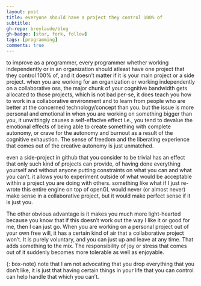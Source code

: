 ```yaml
---
layout: post
title: everyone should have a project they control 100% of
subtitle: 
gh-repo: breylaude/blog
gh-badge: [star, fork, follow]
tags: [programming]
comments: true
---
```


to improve as a programmer, every programmer whether working independently or in an organization should atleast have one project that they control 100% of, and it doesn’t matter if it is your main project or a side project. when you are working for an organization or working independently on a collaborative oss, the major chunk of your cognitive bandwidth gets allocated to those projects, which is not bad per-se, it does teach you how to work in a collaborative environment and to learn from people who are better at the concerned technology/concept than you. but the issue is more personal and emotional in when you are working on something bigger than you, it unwittingly causes a self-effacive effect i.e., you tend to devalue the emotional effects of being able to create something with complete autonomy, or crave for the autonomy and burnout as a result of the cognitive exhaustion. The sense of freedom and the liberating experience that comes out of the creative autonomy is just unmatched.

even a side-project in github that you consider to be trivial has an effect that only such kind of projects can provide, of having done everything yourself and without anyone putting constraints on what you can and what you can’t. it allows you to experiment outside of what would be acceptable within a project you are doing with others. something like what if I just re-wrote this entire engine on top of openGL would never (or almost never) make sense in a collaborative project, but it would make perfect sense if it is just you.

The other obvious advantage is it makes you much more light-hearted because you know that if this doesn’t work out the way I like it or good for me, then I can just go. When you are working on a personal project out of your own free will, it has a certain kind of air that a collaborative project won’t. It is purely voluntary, and you can just up and leave at any time. That adds something to the mix. The responsibility of joy or stress that comes out of it suddenly becomes more tolerable as well as enjoyable. 

{: box-note}
note that I am not advocating that you drop everything that you don’t like, it is just that having certain things in your life that you can control can help handle that which you can’t.
